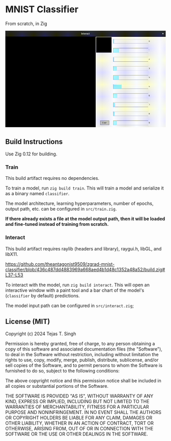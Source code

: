 # MNIST Classifier

From scratch, in Zig

![interact.gif](https://github.com/theantagonist9509/zgrad-mnist-classifier/blob/main/interact.gif)

## Build Instructions

Use Zig 0.12 for building.

### Train

This build artifact requires no dependencies.

To train a model, run `zig build train`. This will train a model and serialize it as a binary named `classifier`.

The model architecture, learning hyperparameters, number of epochs, output path, etc. can be configured in `src/train.zig`.

**If there already exists a file at the model output path, then it will be loaded and fine-tuned instead of training from scratch.**

### Interact

This build artifact requires raylib (headers and library), raygui.h, libGL, and libX11.

https://github.com/theantagonist9509/zgrad-mnist-classifier/blob/436c487dd4883969a668aed4b1d48c1352a48a52/build.zig#L37-L53

To interact with the model, run `zig build interact`. This will open an interactive window with a paint tool and a bar chart of the model's (`classifier` by default) predictions.

The model input path can be configured in `src/interact.zig`;

## License (MIT)

Copyright (c) 2024 Tejas T. Singh

Permission is hereby granted, free of charge, to any person obtaining a copy of this software and associated documentation files (the "Software"), to deal in the Software without restriction, including without limitation the rights to use, copy, modify, merge, publish, distribute, sublicense, and/or sell copies of the Software, and to permit persons to whom the Software is furnished to do so, subject to the following conditions:

The above copyright notice and this permission notice shall be included in all copies or substantial portions of the Software.

THE SOFTWARE IS PROVIDED "AS IS", WITHOUT WARRANTY OF ANY KIND, EXPRESS OR IMPLIED, INCLUDING BUT NOT LIMITED TO THE WARRANTIES OF MERCHANTABILITY, FITNESS FOR A PARTICULAR PURPOSE AND NONINFRINGEMENT. IN NO EVENT SHALL THE AUTHORS OR COPYRIGHT HOLDERS BE LIABLE FOR ANY CLAIM, DAMAGES OR OTHER LIABILITY, WHETHER IN AN ACTION OF CONTRACT, TORT OR OTHERWISE, ARISING FROM, OUT OF OR IN CONNECTION WITH THE SOFTWARE OR THE USE OR OTHER DEALINGS IN THE SOFTWARE.
